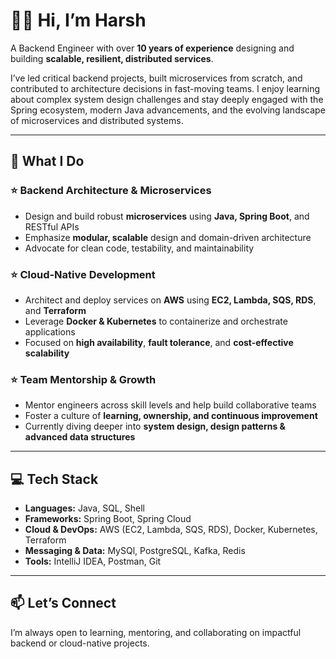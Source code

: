 # 🙋🏻 Hi, I’m Harsh

A Backend Engineer with over **10 years of experience** designing and building **scalable, resilient, distributed services**.

I’ve led critical backend projects, built microservices from scratch, and contributed to architecture decisions in fast-moving teams. I enjoy learning about complex system design challenges and stay deeply engaged with the Spring ecosystem, modern Java advancements, and the evolving landscape of microservices and distributed systems.

---

## 🎯 What I Do

### ⭐ Backend Architecture & Microservices  
- Design and build robust **microservices** using **Java, Spring Boot**, and RESTful APIs  
- Emphasize **modular, scalable** design and domain-driven architecture  
- Advocate for clean code, testability, and maintainability

### ⭐ Cloud-Native Development  
- Architect and deploy services on **AWS** using **EC2, Lambda, SQS, RDS**, and **Terraform**  
- Leverage **Docker & Kubernetes** to containerize and orchestrate applications  
- Focused on **high availability**, **fault tolerance**, and **cost-effective scalability**

### ⭐ Team Mentorship & Growth  
- Mentor engineers across skill levels and help build collaborative teams  
- Foster a culture of **learning, ownership, and continuous improvement**  
- Currently diving deeper into **system design, design patterns & advanced data structures**

---

## 💻 Tech Stack

- **Languages:** Java, SQL, Shell
- **Frameworks:** Spring Boot, Spring Cloud
- **Cloud & DevOps:** AWS (EC2, Lambda, SQS, RDS), Docker, Kubernetes, Terraform
- **Messaging & Data:** MySQl, PostgreSQL, Kafka, Redis
- **Tools:** IntelliJ IDEA, Postman, Git

---

## 📫 Let’s Connect

I’m always open to learning, mentoring, and collaborating on impactful backend or cloud-native projects.
